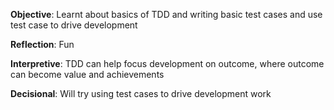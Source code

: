 **Objective**: Learnt about basics of TDD and writing basic test cases and use test case to drive development

**Reflection**: Fun

**Interpretive**: TDD can help focus development on outcome, where outcome can become value and achievements

**Decisional**: Will try using test cases to drive development work